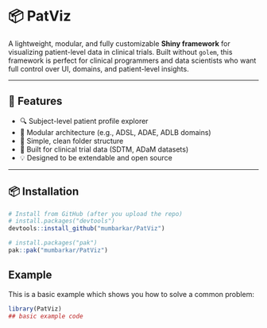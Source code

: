 # 📦 PatViz

A lightweight, modular, and fully customizable **Shiny framework** for visualizing patient-level data in clinical trials. Built without `golem`, this framework is perfect for clinical programmers and data scientists who want full control over UI, domains, and patient-level insights.

------------------------------------------------------------------------

## 🚀 Features

-   🔍 Subject-level patient profile explorer
-   🧱 Modular architecture (e.g., ADSL, ADAE, ADLB domains)
-   📁 Simple, clean folder structure
-   🧪 Built for clinical trial data (SDTM, ADaM datasets)
-   💡 Designed to be extendable and open source

------------------------------------------------------------------------

## 📦 Installation

``` r
# Install from GitHub (after you upload the repo)
# install.packages("devtools")
devtools::install_github("mumbarkar/PatViz")

# install.packages("pak")
pak::pak("mumbarkar/PatViz")
```

## Example

This is a basic example which shows you how to solve a common problem:

``` r
library(PatViz)
## basic example code
```
